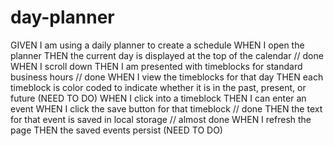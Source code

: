 # day-planner

GIVEN I am using a daily planner to create a schedule
WHEN I open the planner
THEN the current day is displayed at the top of the calendar // done
WHEN I scroll down
THEN I am presented with timeblocks for standard business hours // done
WHEN I view the timeblocks for that day
THEN each timeblock is color coded to indicate whether it is in the past, present, or future (NEED TO DO)
WHEN I click into a timeblock
THEN I can enter an event
WHEN I click the save button for that timeblock // done
THEN the text for that event is saved in local storage // almost done
WHEN I refresh the page
THEN the saved events persist (NEED TO DO)

